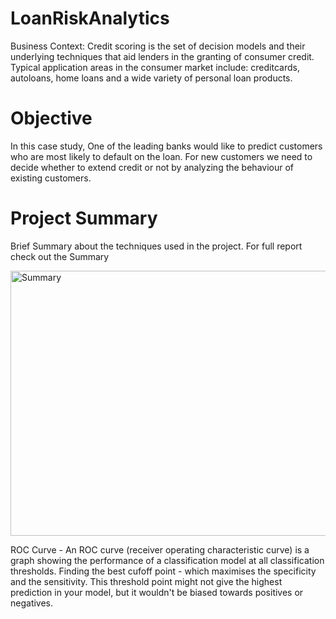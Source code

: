 # LoanRiskAnalytics

Business Context: Credit scoring is the set of decision models and their underlying techniques that aid lenders in the granting of consumer credit. Typical application areas in the consumer market include: creditcards, autoloans, home loans and a wide variety of personal loan products.

# Objective
In this case study, One of the leading banks would like to predict customers who are most likely to default on the loan.
For new customers we need to decide whether to extend credit or not by analyzing the behaviour of existing customers.

# Project Summary
Brief Summary about the techniques used in the project. 
For full report check out the Summary

<img width="779" height="424" alt="Summary" src="https://github.com/user-attachments/assets/48d8777d-5c2f-4183-9aa8-22446f3a4f5d" />

ROC Curve - An ROC curve (receiver operating characteristic curve) is a graph showing the performance of a classification model at all classification thresholds.
Finding the best cufoff point - which maximises the specificity and the sensitivity. This threshold point might not give the highest prediction in your model, but it wouldn't be biased towards positives or negatives.
